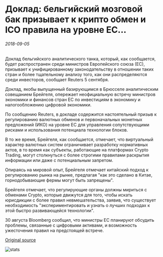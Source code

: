 # Доклад: бельгийский мозговой бак призывает к крипто обмен и ICO правила на уровне ЕС...

###### 2018-09-05

Доклад бельгийского аналитического танка, который, как сообщается, будет распространен среди министров Европейского союза (ЕС), призывает к унифицированному законодательству в отношении таких стран и более тщательному анализу того, как они распределяются среди инвесторов, сообщает Reuters 5 сентября.

Доклад, якобы выпущенный базирующимся в Брюсселе аналитическим совещанием Брейгеля, опережает неофициальную встречу министров экономики и финансов стран ЕС по инвестициям в экономику и налогообложению цифровой экономики.

По сообщению Reuters, в докладе содержится настоятельный призыв к регулированию валютных обменов и первоначальных монетных предложений (ИКО) на уровне ЕС для управления сопутствующими рисками и использования потенциала технологии блоков.

В то же время, Брейгеля, как сообщается, отмечает, что виртуальный характер валютных систем ограничивает разработку нормативных актов, в то время как субъекты, работающие на платформах Crypto Trading, могут столкнуться с более строгими правилами раскрытия информации или даже с потенциальным запретом.

Опираясь на мировой опыт, Брейгеля отмечает китайский подход к регулированию рынка на рынке, предлагая "как это сделано в Китае, горнодобывающие фермы могут быть запрещены".

Брейгеля отмечает, что регулирующие органы должны мириться с обменами Crypto, которые движутся для того, чтобы искать юрисдикции с более правил невмешательства, заявив, что существует необходимость "экспериментировать и узнать о лучших подходах к этой быстро развивающейся технологии".

30 августа Bloomberg сообщил, что министры ЕС планируют обсудить проблемы, связанные с цифровыми активами, и возможность ужесточения правил на предстоящей встрече.

[Original source](https://cointelegraph.com/news/report-belgian-think-tank-calls-for-crypto-exchange-and-ico-regulations-at-eu-level)

![stats](https://c.statcounter.com/11760860/0/a89fa40b/1/ "stats")